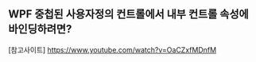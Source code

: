 ## WPF 중첩된 사용자정의 컨트롤에서 내부 컨트롤 속성에 바인딩하려면?   
[참고사이트] https://www.youtube.com/watch?v=OaCZxfMDnfM   
